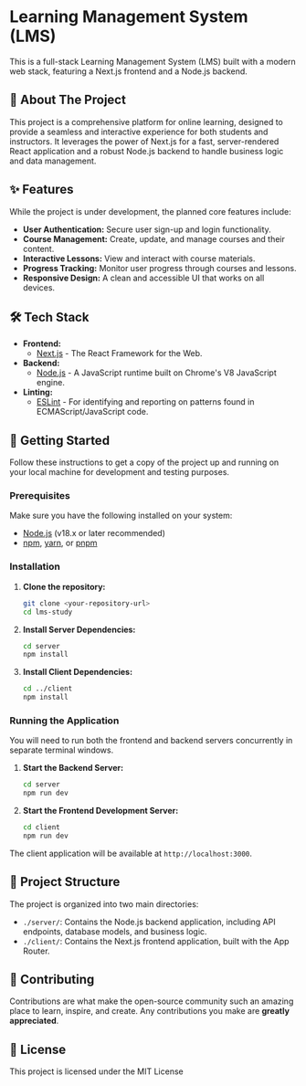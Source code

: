 # Learning Management System (LMS)

This is a full-stack Learning Management System (LMS) built with a modern web stack, featuring a Next.js frontend and a Node.js backend.

## 🚀 About The Project

This project is a comprehensive platform for online learning, designed to provide a seamless and interactive experience for both students and instructors. It leverages the power of Next.js for a fast, server-rendered React application and a robust Node.js backend to handle business logic and data management.

## ✨ Features

While the project is under development, the planned core features include:

*   **User Authentication:** Secure user sign-up and login functionality.
*   **Course Management:** Create, update, and manage courses and their content.
*   **Interactive Lessons:** View and interact with course materials.
*   **Progress Tracking:** Monitor user progress through courses and lessons.
*   **Responsive Design:** A clean and accessible UI that works on all devices.

## 🛠️ Tech Stack

*   **Frontend:**
    *   [Next.js](https://nextjs.org/) - The React Framework for the Web.
*   **Backend:**
    *   [Node.js](https://nodejs.org/) - A JavaScript runtime built on Chrome's V8 JavaScript engine.
*   **Linting:**
    *   [ESLint](https://eslint.org/) - For identifying and reporting on patterns found in ECMAScript/JavaScript code.

## 🏁 Getting Started

Follow these instructions to get a copy of the project up and running on your local machine for development and testing purposes.

### Prerequisites

Make sure you have the following installed on your system:

*   [Node.js](https://nodejs.org/en/download/) (v18.x or later recommended)
*   [npm](https://www.npmjs.com/get-npm), [yarn](https://classic.yarnpkg.com/en/docs/install), or [pnpm](https://pnpm.io/installation)

### Installation

1.  **Clone the repository:**
    ```sh
    git clone <your-repository-url>
    cd lms-study
    ```

2.  **Install Server Dependencies:**
    ```sh
    cd server
    npm install
    ```

3.  **Install Client Dependencies:**
    ```sh
    cd ../client
    npm install
    ```

### Running the Application

You will need to run both the frontend and backend servers concurrently in separate terminal windows.

1.  **Start the Backend Server:**
    ```sh
    cd server
    npm run dev
    ```

2.  **Start the Frontend Development Server:**
    ```sh
    cd client
    npm run dev
    ```

The client application will be available at `http://localhost:3000`.

## 📂 Project Structure

The project is organized into two main directories:

*   `./server/`: Contains the Node.js backend application, including API endpoints, database models, and business logic.
*   `./client/`: Contains the Next.js frontend application, built with the App Router.

## 🤝 Contributing

Contributions are what make the open-source community such an amazing place to learn, inspire, and create. Any contributions you make are **greatly appreciated**.

## 📄 License

This project is licensed under the MIT License

